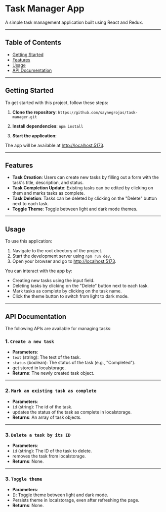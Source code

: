 # Task Manager App

A simple task management application built using React and Redux.

---

## Table of Contents
- [Getting Started](#getting-started)
- [Features](#features)
- [Usage](#usage)
- [API Documentation](#api-documentation)

---

## Getting Started

To get started with this project, follow these steps:

1. **Clone the repository**:
`https://github.com/saynegrojas/task-manager.git`

2. **Install dependencies**:
`npm install`
 
1. **Start the application**:

The app will be available at [http://localhost:5173](http://localhost:5173).

---

## Features

- **Task Creation**: Users can create new tasks by filling out a form with the task's title, description, and status.
- **Task Completion Update**: Existing tasks can be edited by clicking on them and marks tasks as complete.
- **Task Deletion**: Tasks can be deleted by clicking on the "Delete" button next to each task.
- **Toggle Theme**: Toggle between light and dark mode themes.

---

## Usage

To use this application:

1. Navigate to the root directory of the project.
2. Start the development server using `npm run dev`.
3. Open your browser and go to [http://localhost:5173](http://localhost:5173).

You can interact with the app by:
- Creating new tasks using the input field.
- Deleting tasks by clicking on the "Delete" button next to each task.
- Mark tasks as complete by clicking on the task name.
- Click the theme button to switch from light to dark mode.

---

## API Documentation

The following APIs are available for managing tasks:

### 1. `Create a new task`

- **Parameters**:
- `text` (string): The text of the task.
- `status` (boolean): The status of the task (e.g., "Completed").
- get stored in localstorage.
- **Returns**: The newly created task object.

---

### 2. `Mark an existing task as complete`

- **Parameters**: 
- `id` (string): The id of the task.
- updates the status of the task as complete in localstorage.
- **Returns**: An array of task objects.

---

### 3. `Delete a task by its ID`

- **Parameters**:
- `id` (string): The ID of the task to delete.
- removes the task from localstorage.
- **Returns**: None.

---

### 3. `Toggle theme`

- **Parameters**:
- (): Toggle theme between light and dark mode.
- Persists theme in localstorage, even after refreshing the page.
- **Returns**: None.
